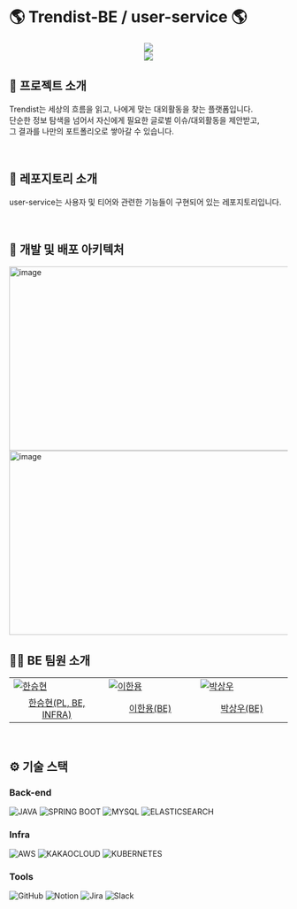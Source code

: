 # 🌎 Trendist-BE / user-service 🌎
<div align="center">

<!-- logo -->
<img src="https://github.com/user-attachments/assets/5cc99b57-77bd-4bf6-973f-c62bbc5dd0fa"/>
<br/> <img src="https://img.shields.io/badge/프로젝트 기간-2025.04.~2025.06.-fab2ac?style=flat&logo=&logoColor=white" />

</div> 

## 📝 프로젝트 소개
Trendist는 세상의 흐름을 읽고, 나에게 맞는 대외활동을 찾는 플랫폼입니다. <br/>
단순한 정보 탐색을 넘어서 자신에게 필요한 글로벌 이슈/대외활동을 제안받고, <br/>
그 결과를 나만의 포트폴리오로 쌓아갈 수 있습니다.

<br />

## 📝 레포지토리 소개
user-service는 사용자 및 티어와 관련한 기능들이 구현되어 있는 레포지토리입니다. <br/>

<br>

## 🔨 개발 및 배포 아키텍처
<img width="569" height="333" alt="image" src="https://github.com/user-attachments/assets/169ca8c8-1b44-4659-9218-8d504dfe8364" />  
<img width="569" height="333" alt="image" src="https://github.com/user-attachments/assets/539749cb-31c7-47b0-b6db-82825a33beb3" />

<br />

## 🙋‍♀️ BE 팀원 소개
<table>
  <tr>
    <td width="200px">
      <a href="https://github.com/1winhyun" target="_blank">
      <img src="https://avatars.githubusercontent.com/u/140399766?v=4" alt="한승현" />
      </a>
    </td>
    <td width="200px">
      <a href="https://github.com/yong203" target="_blank">  
      <img src="https://avatars.githubusercontent.com/u/183721396?v=4" alt="이한용" />  
      </a>  
    </td>
    <td width="200px">
      <a href="https://github.com/swp1017" target="_blank">
      <img src="https://avatars.githubusercontent.com/u/112529378?v=4" alt="박상우" />
      </a>
    </td>
  </tr>
  <tr>
    <td align="center">
      <a  href="https://github.com/1winhyun" target="_blank">
        한승현(PL, BE, INFRA)
      </a>
    </td>
    <td align="center">
      <a href="https://github.com/yong203" target="_blank">
        이한용(BE)
      </a>
    </td>
    <td align="center">
      <a  href="https://github.com/swp1017" target="_blank">
        박상우(BE)
      </a>
    </td>
  </tr>
</table>

<br />

## ⚙ 기술 스택

### Back-end
![JAVA](https://img.shields.io/badge/java-%23ED8B00.svg?style=for-the-badge&logo=openjdk&logoColor=white)
![SPRING BOOT](https://img.shields.io/badge/spring_boot-%236DB33F.svg?style=for-the-badge&logo=spring-boot&logoColor=white)
![MYSQL](https://img.shields.io/badge/mysql-4479A1?style=for-the-badge&logo=mysql&logoColor=white)
![ELASTICSEARCH](https://img.shields.io/badge/elasticsearch-green?style=for-the-badge&logo=elasticsearch)

### Infra
![AWS](https://img.shields.io/badge/AWS-232F3E?style=for-the-badge&logo=amazonwebservices&logoColor=white)
![KAKAOCLOUD](https://img.shields.io/badge/KakaoCloud-yellow?style=for-the-badge&logo=kakao&logoColor=black)
![KUBERNETES](https://img.shields.io/badge/Kubernetes-blue?style=for-the-badge&logo=Kubernetes&logoColor=white)

### Tools  
![GitHub](https://img.shields.io/badge/GitHub-181717?style=for-the-badge&logo=github&logoColor=white)
![Notion](https://img.shields.io/badge/Notion-000000?style=for-the-badge&logo=notion&logoColor=white)
![Jira](https://img.shields.io/badge/Jira-0052CC?style=for-the-badge&logo=jira&logoColor=white)
![Slack](https://img.shields.io/badge/Slack-4A154B?style=for-the-badge&logo=slack&logoColor=white)

<br />



